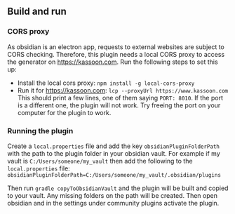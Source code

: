 ## Build and run

### CORS proxy

As obsidian is an electron app, requests to external websites are subject to CORS checking. Therefore, this plugin needs
a local CORS proxy to access the generator on https://kassoon.com. Run the following steps to set this up:
- Install the local cors proxy: `npm install -g local-cors-proxy`
- Run it for https://kassoon.com: `lcp --proxyUrl https://www.kassoon.com`
  This should print a few lines, one of them saying `PORT: 8010`. If the port is a different one, the plugin will not work.
  Try freeing the port on your computer for the plugin to work.

### Running the plugin

Create a `local.properties` file and add the key `obsidianPluginFolderPath` with the path to the plugin folder in your
obsidian vault. For example if my vault is `C:/Users/someone/my_vault` then add the following to the `local.properties`
file: `obsidianPluginFolderPath=C:/Users/someone/my_vault/.obsidian/plugins`

Then run `gradle copyToObsidianVault` and the plugin will be built and copied to your vault. Any missing folders on the
path will be created. Then open obsidian and in the settings under community plugins activate the plugin.
